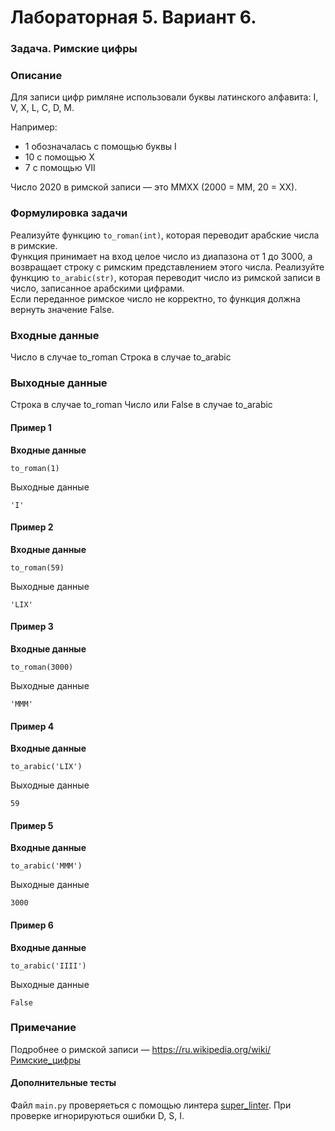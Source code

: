 # Лабораторная 5. Вариант 6.
### Задача. Римские цифры
### Описание
Для записи цифр римляне использовали буквы латинского алфавита: I, V, X, L, C, D, M.  

Например:
*	1 обозначалась с помощью буквы I
*	10 с помощью Х
*	7 с помощью VII  

Число 2020 в римской записи — это MMXX (2000 = MM, 20 = XX).
### Формулировка задачи
Реализуйте функцию `to_roman(int)`, которая переводит арабские числа в римские.  
Функция принимает на вход целое число из диапазона от 1 до 3000, а возвращает строку с римским представлением этого числа.
Реализуйте функцию `to_arabic(str)`, которая переводит число из римской записи в число, записанное арабскими цифрами.  
Если переданное римское число не корректно, то функция должна вернуть значение False.

###  Входные данные

Число в случае to_roman
Строка в случае to_arabic
### Выходные данные

Строка в случае to_roman
Число или False в случае to_arabic

#### Пример 1

**Входные данные**

```
to_roman(1) 
```

Выходные данные

```
'I'
```
#### Пример 2

**Входные данные**

```
to_roman(59)  
```

Выходные данные

```
'LIX'
```
#### Пример 3

**Входные данные**

```
to_roman(3000)  
```

Выходные данные

```
'MMM'
```
#### Пример 4

**Входные данные**

```
to_arabic('LIX') 
```

Выходные данные

```
59
```
#### Пример 5

**Входные данные**

```
to_arabic('MMM')  
```

Выходные данные

```
3000
```
#### Пример 6

**Входные данные**

```
to_arabic('IIII')  
```

Выходные данные

```
False
```
### Примечание 
Подробнее о римской записи — https://ru.wikipedia.org/wiki/Римские_цифры 
#### Дополнительные тесты

Файл `main.py` проверяеться с помощью линтера [super_linter](https://github.com/wemake-services/wemake-python-styleguide?tab=readme-ov-file). При проверке игнорируються ошибки D, S, I.
